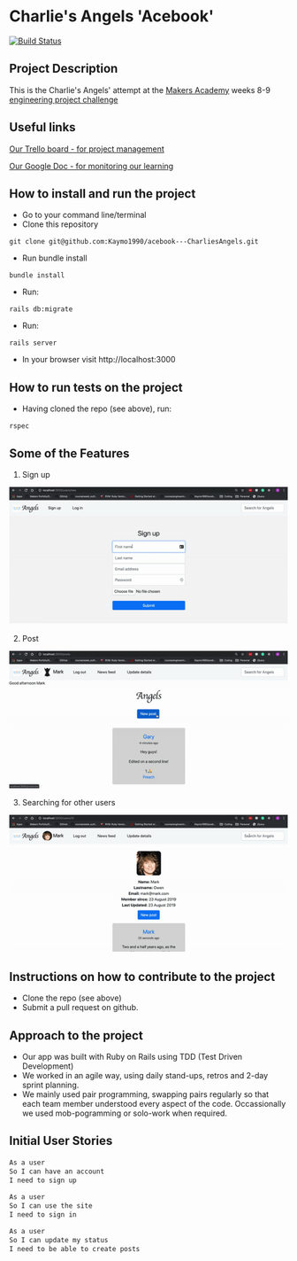 # Charlie's Angels 'Acebook'
[![Build Status](https://travis-ci.org/Kaymo1990/acebook---CharliesAngels.svg?branch=master)](https://travis-ci.org/Kaymo1990/acebook---CharliesAngels)

## Project Description
This is the Charlie's Angels' attempt at the [Makers Academy](https://makers.tech/) weeks 8-9 [engineering project challenge](https://github.com/makersacademy/course/blob/master/engineering_projects/README.md)

## Useful links
[Our Trello board - for project management](https://trello.com/b/Tw2CEvdT/acebook-charlies-angels)

[Our Google Doc - for monitoring our learning](https://docs.google.com/document/d/15x8yE9Rd4o0w7JL5pWOROjeqIs4rt6D-Ndd3v0kMRf8/edit?usp=sharing)

## How to install and run the project
* Go to your command line/terminal
* Clone this repository
```
git clone git@github.com:Kaymo1990/acebook---CharliesAngels.git
```
* Run bundle install
```
bundle install
```
* Run:
```
rails db:migrate
```
* Run:
```
rails server
```
* In your browser visit http://localhost:3000

## How to run tests on the project
* Having cloned the repo (see above), run:
```
rspec
```

## Some of the Features
1. Sign up  

![short screen recording of the sign up page being filled out](./app/assets/images/acebook_1_signup.gif)

2. Post  

![short screen recording of post being made and liked](./app/assets/images/acebook_gif_2_post.gif)

3. Searching for other users  

![short screen recording of searching for other users and going to their wall](./app/assets/images/acebook_gif_3_searching.gif)

## Instructions on how to contribute to the project
* Clone the repo (see above)
* Submit a pull request on github.

## Approach to the project
* Our app was built with Ruby on Rails using TDD (Test Driven Development)
* We worked in an agile way, using daily stand-ups, retros and 2-day sprint planning.
* We mainly used pair programming, swapping pairs regularly so that each team member understood every aspect of the code. Occassionally we used mob-pogramming or solo-work when required.

## Initial User Stories

```
As a user
So I can have an account
I need to sign up
```

```
As a user
So I can use the site
I need to sign in
```

```
As a user
So I can update my status
I need to be able to create posts
```
